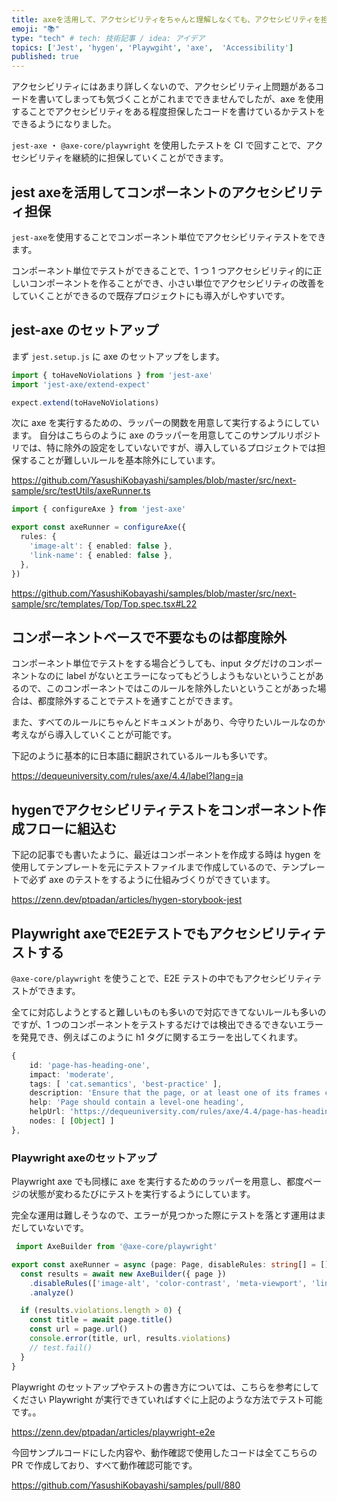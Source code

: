 ```yaml
---
title: axeを活用して、アクセシビリティをちゃんと理解しなくても、アクセシビリティを担保したhtmlを書く
emoji: "📚"
type: "tech" # tech: 技術記事 / idea: アイデア
topics: ['Jest', 'hygen', 'Playwgiht', 'axe',  'Accessibility']
published: true
---
```


アクセシビリティにはあまり詳しくないので、アクセシビリティ上問題があるコードを書いてしまっても気づくことがこれまでできませんでしたが、axe を使用することでアクセシビリティをある程度担保したコードを書けているかテストをできるようになりました。

`jest-axe` ・ `@axe-core/playwright`  を使用したテストを CI で回すことで、アクセシビリティを継続的に担保していくことができます。

## jest axeを活用してコンポーネントのアクセシビリティ担保

`jest-axe`を使用することでコンポーネント単位でアクセシビリティテストをできます。

コンポーネント単位でテストができることで、1 つ 1 つアクセシビリティ的に正しいコンポーネントを作ることができ、小さい単位でアクセシビリティの改善をしていくことができるので既存プロジェクトにも導入がしやすいです。


## jest-axe のセットアップ

まず `jest.setup.js` に axe のセットアップをします。

```typescript
import { toHaveNoViolations } from 'jest-axe'
import 'jest-axe/extend-expect'

expect.extend(toHaveNoViolations)
```

次に axe を実行するための、ラッパーの関数を用意して実行するようにしています。
自分はこちらのように axe のラッパーを用意してこのサンプルリポジトリでは、特に除外の設定をしていないですが、導入しているプロジェクトでは担保することが難しいルールを基本除外にしています。

https://github.com/YasushiKobayashi/samples/blob/master/src/next-sample/src/testUtils/axeRunner.ts

```typescript
import { configureAxe } from 'jest-axe'

export const axeRunner = configureAxe({
  rules: {
    'image-alt': { enabled: false },
    'link-name': { enabled: false },
  },
})
```


https://github.com/YasushiKobayashi/samples/blob/master/src/next-sample/src/templates/Top/Top.spec.tsx#L22

## コンポーネントベースで不要なものは都度除外

コンポーネント単位でテストをする場合どうしても、input タグだけのコンポーネントなのに label がないとエラーになってもどうしようもないということがあるので、このコンポーネントではこのルールを除外したいということがあった場合は、都度除外することでテストを通すことができます。

また、すべてのルールにちゃんとドキュメントがあり、今守りたいルールなのか考えながら導入していくことが可能です。

下記のように基本的に日本語に翻訳されているルールも多いです。

https://dequeuniversity.com/rules/axe/4.4/label?lang=ja

## hygenでアクセシビリティテストをコンポーネント作成フローに組込む

下記の記事でも書いたように、最近はコンポーネントを作成する時は hygen を使用してテンプレートを元にテストファイルまで作成しているので、テンプレートで必ず axe のテストをするように仕組みづくりができています。

https://zenn.dev/ptpadan/articles/hygen-storybook-jest

## Playwright axeでE2Eテストでもアクセシビリティテストする

`@axe-core/playwright` を使うことで、E2E テストの中でもアクセシビリティテストができます。

全てに対応しようとすると難しいものも多いので対応できてないルールも多いのですが、1 つのコンポーネントをテストするだけでは検出できるできないエラーを発見でき、例えばこのように h1 タグに関するエラーを出してくれます。

```typescript
{
    id: 'page-has-heading-one',
    impact: 'moderate',
    tags: [ 'cat.semantics', 'best-practice' ],
    description: 'Ensure that the page, or at least one of its frames contains a level-one heading',
    help: 'Page should contain a level-one heading',
    helpUrl: 'https://dequeuniversity.com/rules/axe/4.4/page-has-heading-one?application=playwright',
    nodes: [ [Object] ]
},
```

### Playwright axeのセットアップ

Playwright axe でも同様に axe を実行するためのラッパーを用意し、都度ページの状態が変わるたびにテストを実行するようにしています。

完全な運用は難しそうなので、エラーが見つかった際にテストを落とす運用はまだしていないです。

```typescript
 import AxeBuilder from '@axe-core/playwright'

export const axeRunner = async (page: Page, disableRules: string[] = []) => {
  const results = await new AxeBuilder({ page })
    .disableRules(['image-alt', 'color-contrast', 'meta-viewport', 'link-name', ...disableRules])
    .analyze()

  if (results.violations.length > 0) {
    const title = await page.title()
    const url = page.url()
    console.error(title, url, results.violations)
    // test.fail()
  }
}
```

Playwright のセットアップやテストの書き方については、こちらを参考にしてください Playwright が実行できていればすぐに上記のような方法でテスト可能です。。

https://zenn.dev/ptpadan/articles/playwright-e2e

今回サンプルコードにした内容や、動作確認で使用したコードは全てこちらの PR で作成しており、すべて動作確認可能です。

https://github.com/YasushiKobayashi/samples/pull/880
